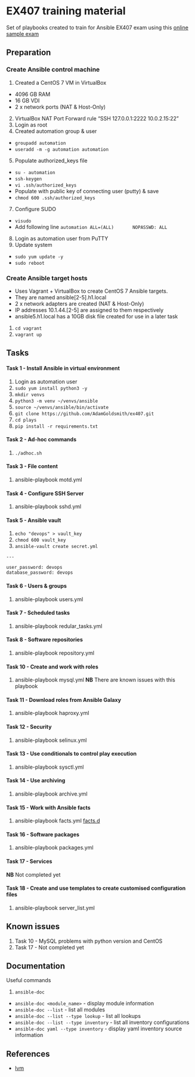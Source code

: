 # EX407 training material

Set of playbooks created to train for Ansible EX407 exam using this [online sample exam](https://www.lisenet.com/2019/ansible-sample-exam-for-ex407/)

## Preparation

### Create Ansible control machine

1. Created a CentOS 7 VM in VirtualBox
  * 4096 GB RAM
  * 16 GB VDI
  * 2 x network ports (NAT & Host-Only)
2. VirtualBox NAT Port Forward rule “SSH 127.0.0.1:2222 10.0.2.15:22”
3. Login as root
4. Created automation group & user
  * `groupadd automation`
  * `useradd -m -g automation automation`
5. Populate authorized_keys file
  * `su - automation`
  * `ssh-keygen`
  * `vi .ssh/authorized_keys`
  * Populate with public key of connecting user (putty) & save
  * `chmod 600 .ssh/authorized_keys`
7. Configure SUDO
  * `visudo`
  * Add following line
  `automation ALL=(ALL)       NOPASSWD: ALL`
8. Login as automation user from PuTTY
9. Update system
  * `sudo yum update -y`
  * `sudo reboot`

### Create Ansible target hosts

* Uses Vagrant + VirtualBox to create CentOS 7 Ansible targets.
* They are named ansible[2-5].h1.local
* 2 x network adapters are created (NAT & Host-Only)
* IP addresses 10.1.44.[2-5] are assigned to them respectively
* ansible5.h1.local has a 10GB disk file created for use in a later task

1. `cd vagrant`
2. `vagrant up`

## Tasks

#### Task 1 - Install Ansible in virtual environment
1. Login as automation user
2. `sudo yum install python3 -y`
3. `mkdir venvs`
4. `python3 -m venv ~/venvs/ansible`
5. `source ~/venvs/ansible/bin/activate`
6. `git clone https://github.com/AdamGoldsmith/ex407.git`
7. `cd plays`
8. `pip install -r requirements.txt`

#### Task 2 - Ad-hoc commands
1. `./adhoc.sh`

#### Task 3 - File content
1. ansible-playbook motd.yml

#### Task 4 - Configure SSH Server
1. ansible-playbook sshd.yml

#### Task 5 - Ansible vault
1. `echo "devops" > vault_key`
2. `chmod 600 vault_key`
3. `ansible-vault create secret.yml`
```
---

user_password: devops
database_password: devops
```

#### Task 6 - Users & groups
1. ansible-playbook users.yml

#### Task 7 - Scheduled tasks
1. ansible-playbook redular_tasks.yml

#### Task 8 - Software repositories
1. ansible-playbook repository.yml

#### Task 10 - Create and work with roles
1. ansible-playbook mysql.yml
__NB__ There are known issues with this playbook

#### Task 11 - Download roles from Ansible Galaxy
1. ansible-playbook haproxy.yml

#### Task 12 - Security
1. ansible-playbook selinux.yml

#### Task 13 - Use conditionals to control play execution
1. ansible-playbook sysctl.yml

#### Task 14 - Use archiving
1. ansible-playbook archive.yml

#### Task 15 - Work with Ansible facts
1. ansible-playbook facts.yml
[facts.d](https://docs.ansible.com/ansible/latest/user_guide/playbooks_variables.html#local-facts-facts-d)

#### Task 16 - Software packages
1. ansible-playbook packages.yml

#### Task 17 - Services
__NB__ Not completed yet

#### Task 18 - Create and use templates to create customised configuration files
1. ansible-playbook server_list.yml

## Known issues

1. Task 10 - MySQL problems with python version and CentOS
2. Task 17 - Not completed yet

## Documentation

Useful commands

1. `ansible-doc`

* `ansible-doc <module_name>` - display module information
* `ansible-doc --list` - list all modules
* `ansible-doc --list --type lookup` - list all lookups
* `ansible-doc --list --type inventory` - list all inventory configurations
* `ansible-doc yaml --type inventory` - display yaml inventory source information

## References

* [lvm](https://www.linuxsysadmins.com/creating-logical-volume-using-ansible/)

